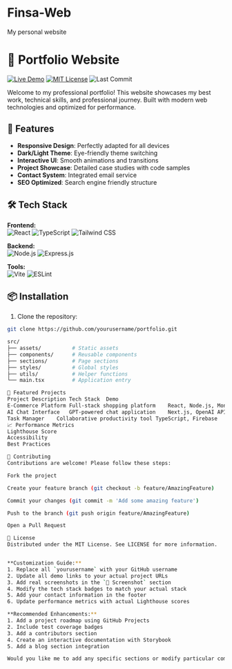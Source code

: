 # Finsa-Web
My personal website

# 🌟 Portfolio Website

[![Live Demo](https://img.shields.io/badge/🌐_Live_Demo-2C2C2C?style=for-the-badge&logoColor=white)](https://yourportfolio.com)
[![MIT License](https://img.shields.io/badge/License-MIT-blue.svg?style=flat-square)](LICENSE)
![Last Commit](https://img.shields.io/github/last-commit/yourusername/portfolio?style=flat-square)

Welcome to my professional portfolio! This website showcases my best work, technical skills, and professional journey. Built with modern web technologies and optimized for performance.

## 🚀 Features

- **Responsive Design**: Perfectly adapted for all devices
- **Dark/Light Theme**: Eye-friendly theme switching
- **Interactive UI**: Smooth animations and transitions
- **Project Showcase**: Detailed case studies with code samples
- **Contact System**: Integrated email service
- **SEO Optimized**: Search engine friendly structure

## 🛠 Tech Stack

**Frontend:**  
![React](https://img.shields.io/badge/React-20232A?style=for-the-badge&logo=react&logoColor=61DAFB)
![TypeScript](https://img.shields.io/badge/TypeScript-007ACC?style=for-the-badge&logo=typescript&logoColor=white)
![Tailwind CSS](https://img.shields.io/badge/Tailwind_CSS-38B2AC?style=for-the-badge&logo=tailwind-css&logoColor=white)

**Backend:**  
![Node.js](https://img.shields.io/badge/Node.js-43853D?style=for-the-badge&logo=node.js&logoColor=white)
![Express.js](https://img.shields.io/badge/Express.js-404D59?style=for-the-badge)

**Tools:**  
![Vite](https://img.shields.io/badge/Vite-B73BFE?style=for-the-badge&logo=vite&logoColor=FFD62E)
![ESLint](https://img.shields.io/badge/ESLint-4B3263?style=for-the-badge&logo=eslint&logoColor=white)

## 📦 Installation

1. Clone the repository:
```bash
git clone https://github.com/yourusername/portfolio.git

src/
├── assets/          # Static assets
├── components/      # Reusable components
├── sections/        # Page sections
├── styles/          # Global styles
├── utils/           # Helper functions
└── main.tsx         # Application entry

📌 Featured Projects
Project	Description	Tech Stack	Demo
E-Commerce Platform	Full-stack shopping platform	React, Node.js, MongoDB	Live
AI Chat Interface	GPT-powered chat application	Next.js, OpenAI API	Live
Task Manager	Collaborative productivity tool	TypeScript, Firebase	Live
📈 Performance Metrics
Lighthouse Score
Accessibility
Best Practices

🤝 Contributing
Contributions are welcome! Please follow these steps:

Fork the project

Create your feature branch (git checkout -b feature/AmazingFeature)

Commit your changes (git commit -m 'Add some amazing feature')

Push to the branch (git push origin feature/AmazingFeature)

Open a Pull Request

📄 License
Distributed under the MIT License. See LICENSE for more information.


**Customization Guide:**
1. Replace all `yourusername` with your GitHub username
2. Update all demo links to your actual project URLs
3. Add real screenshots in the `📸 Screenshot` section
4. Modify the tech stack badges to match your actual stack
5. Add your contact information in the footer
6. Update performance metrics with actual Lighthouse scores

**Recommended Enhancements:**
1. Add a project roadmap using GitHub Projects
2. Include test coverage badges
3. Add a contributors section
4. Create an interactive documentation with Storybook
5. Add a blog section integration

Would you like me to add any specific sections or modify particular components? 😊
